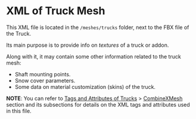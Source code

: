# XML of Truck Mesh

This XML file is located in the `/meshes/trucks` folder, next to the FBX file of the Truck. 

Its main purpose is to provide info on *textures* of a truck or addon.

Along with it, it may contain some other information related to the truck mesh: 

- Shaft mounting points.
- Snow cover parameters.
- Some data on material customization (skins) of the truck.

**NOTE**: You can refer to [Tags and Attributes of Trucks](./../../tags_and_attributes_of_trucks/index.md) > [CombineXMesh](./../../tags_and_attributes_of_trucks/combinexmesh/index.md) section and its subsections for details on the XML tags and attributes used in this file. 


